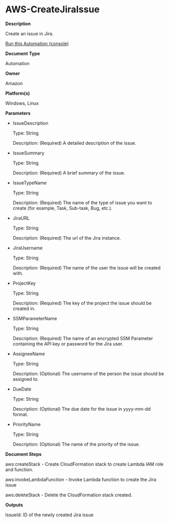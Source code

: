 # AWS\-CreateJiraIssue<a name="automation-aws-createjiraissue"></a>

**Description**

Create an issue in Jira\.

[Run this Automation \(console\)](https://console.aws.amazon.com/systems-manager/automation/execute/AWS-CreateJiraIssue)

**Document Type**

Automation

**Owner**

Amazon

**Platform\(s\)**

Windows, Linux

**Parameters**
+ IssueDescription

  Type: String

  Description: \(Required\) A detailed description of the issue\.
+ IssueSummary

  Type: String

  Description: \(Required\) A brief summary of the issue\.
+ IssueTypeName

  Type: String

  Description: \(Required\) The name of the type of issue you want to create \(for example, Task, Sub\-task, Bug, etc\.\)\.
+ JiraURL

  Type: String

  Description: \(Required\) The url of the Jira instance\.
+ JiraUsername

  Type: String

  Description: \(Required\) The name of the user the issue will be created with\.
+ ProjectKey

  Type: String

  Description: \(Required\) The key of the project the issue should be created in\.
+ SSMParameterName

  Type: String

  Description: \(Required\) The name of an encrypted SSM Parameter containing the API key or password for the Jira user\.
+ AssigneeName

  Type: String

  Description: \(Optional\) The username of the person the issue should be assigned to\.
+ DueDate

  Type: String

  Description: \(Optional\) The due date for the issue in yyyy\-mm\-dd format\.
+ PriorityName

  Type: String

  Description: \(Optional\) The name of the priority of the issue\.

**Document Steps**

aws:createStack \- Create CloudFormation stack to create Lambda IAM role and function\.

aws:invokeLambdaFunction \- Invoke Lambda function to create the Jira issue

aws:deleteStack \- Delete the CloudFormation stack created\.

**Outputs**

IssueId: ID of the newly created Jira issue